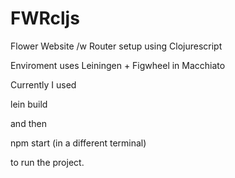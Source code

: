# FWRcljs
Flower Website /w Router setup using Clojurescript 

Enviroment uses Leiningen + Figwheel in Macchiato 

Currently I used 

lein build

and then 

npm start (in a different terminal) 

to run the project. 
